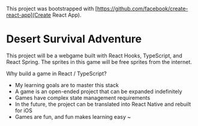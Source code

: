 This project was bootstrapped with [https://github.com/facebook/create-react-app](Create React App).

# Desert Survival Adventure

This project will be a webgame built with React Hooks, TypeScript, and React Spring.
The sprites in this game will be free sprites from the internet.

Why build a game in React / TypeScript?

- My learning goals are to master this stack
- A game is an open-ended project that can be expanded indefinitely
- Games have complex state management requirements
- In the future, the project can be translated into React Native and rebuilt for iOS
- Games are fun, and fun makes learning easy ~
